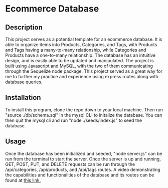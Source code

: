 # Ecommerce Database

## Description

This project serves as a potential template for an ecommerce database. It is able to organize items into Products, Categories, and Tags, with Products and Tags having a many-to-many relationship, while Categories and Products have a one-to-many relationship.  The database has an intuitive design, and is easily able to be updated and manipulated. The project is built using Javascript and MySQL, with the two of them communicating through the Sequelize node package. This project served as a great way for me to further my practice and experience using express routes along with database queries.



## Installation

To install this program, clone the repo down to your local machine. Then run "source ./db/schema.sql" in the mysql CLI to initalize the database. You can then quit the mysql cli and run "node ./seeds/index.js" to seed the database.

## Usage

Once the database has been initialized and seeded, "node server.js" can be run from the terminal to start the server. Once the server is up and running, GET, POST, PUT, and DELETE requests can be run through the /api/categories, /api/products, and /api/tags routes. A video demonstrating the capabilities and functionalities of the database and its routes can be found at [this link.](https://drive.google.com/file/d/1XGZByiOzTLJfvHsZGJoZYB2dOa_rdYe6/view)

